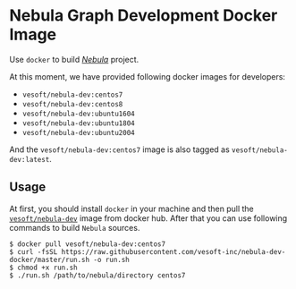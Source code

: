 # Nebula Graph Development Docker Image

Use `docker` to build [*Nebula*](https://github.com/vesoft-inc/nebula) project.

At this moment, we have provided following docker images for developers:

- `vesoft/nebula-dev:centos7`
- `vesoft/nebula-dev:centos8`
- `vesoft/nebula-dev:ubuntu1604`
- `vesoft/nebula-dev:ubuntu1804`
- `vesoft/nebula-dev:ubuntu2004`

And the `vesoft/nebula-dev:centos7` image is also tagged as `vesoft/nebula-dev:latest`.

## Usage

At first, you should install `docker` in your machine and then pull the [`vesoft/nebula-dev`](https://hub.docker.com/r/vesoft/nebula-dev) image from docker hub.
After that you can use following commands to build `Nebula` sources.

    $ docker pull vesoft/nebula-dev:centos7
    $ curl -fsSL https://raw.githubusercontent.com/vesoft-inc/nebula-dev-docker/master/run.sh -o run.sh
    $ chmod +x run.sh
    $ ./run.sh /path/to/nebula/directory centos7
